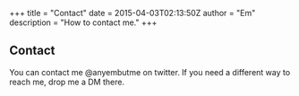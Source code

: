 +++
title = "Contact"
date = 2015-04-03T02:13:50Z
author = "Em"
description = "How to contact me."
+++

## Contact

You can contact me @anyembutme on twitter. If you need a different way to reach me, drop me a DM there. 